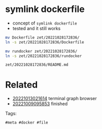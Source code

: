 # symlink dockerfile

- concept of `symlink dockerfile`
- tested and it still works

```sh
mv Dockerfile zet/20221028172836/
ln -s zet/20221028172836/Dockerfile

mv rundocker zet/20221028172836/
ln -s zet/20221028172836/rundocker

```

` zet/20221028172836/README.md `

# Related

- [20221013021614](/zet/20221013021614/README.md) terminal graph browser
- [20221009095853](/zet/20221009095853/README.md) finished

Tags:

    #meta #docker #file
